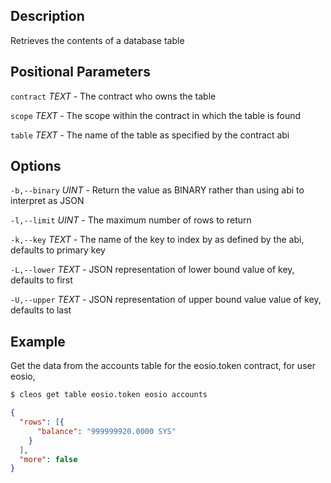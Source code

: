 ## Description

Retrieves the contents of a database table

## Positional Parameters
`contract` _TEXT_ - The contract who owns the table

`scope` _TEXT_ - The scope within the contract in which the table is found

`table` _TEXT_ - The name of the table as specified by the contract abi

## Options
`-b,--binary` _UINT_ - Return the value as BINARY rather than using abi to interpret as JSON

`-l,--limit` _UINT_ - The maximum number of rows to return

`-k,--key` _TEXT_ - The name of the key to index by as defined by the abi, defaults to primary key

`-L,--lower` _TEXT_ - JSON representation of lower bound value of key, defaults to first

`-U,--upper` _TEXT_ - JSON representation of upper bound value value of key, defaults to last

## Example
Get the data from the accounts table for the eosio.token contract, for user eosio,

```sh
$ cleos get table eosio.token eosio accounts
```
```json
{
  "rows": [{
      "balance": "999999920.0000 SYS"
    }
  ],
  "more": false
}
```
